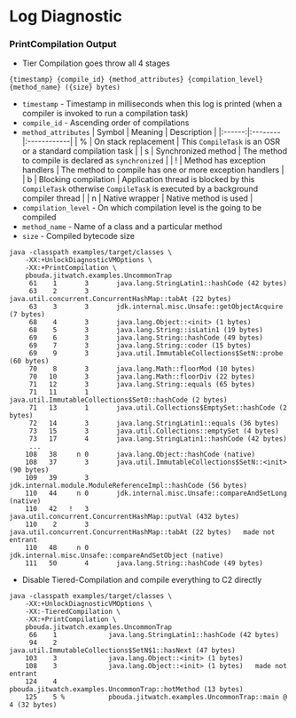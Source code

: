 # Log Diagnostic

### PrintCompilation Output

- Tier Compilation goes throw all 4 stages

`{timestamp} {compile_id} {method_attributes} {compilation_level} {method_name} ({size} bytes)`

- `timestamp` - Timestamp in milliseconds when this log is printed (when a compiler is invoked to run a compilation task)
- `compile_id` - Ascending order of compilations
- `method_attributes`
| Symbol | Meaning | Description |
|:------:|:--------|:------------|
| % | On stack replacement | This `CompileTask` is an OSR or a standard compilation task |
| s | Synchronized method | The method to compile is declared as `synchronized` |
| ! | Method has exception handlers | The method to compile has one or more exception handlers |
| b | Blocking compilation | Application thread is blocked by this `CompileTask` otherwise `CompileTask` is executed by a background compiler thread |
| n | Native wrapper | Native method is used |
- `compilation_level` - On which compilation level is the going to be compiled
- `method_name` - Name of a class and a particular method
- `size` - Compiled bytecode size

```
java -classpath examples/target/classes \
    -XX:+UnlockDiagnosticVMOptions \
    -XX:+PrintCompilation \
    pbouda.jitwatch.examples.UncommonTrap
     61    1       3       java.lang.StringLatin1::hashCode (42 bytes)
     63    2       3       java.util.concurrent.ConcurrentHashMap::tabAt (22 bytes)
     63    3       3       jdk.internal.misc.Unsafe::getObjectAcquire (7 bytes)
     68    4       3       java.lang.Object::<init> (1 bytes)
     68    5       3       java.lang.String::isLatin1 (19 bytes)
     69    6       3       java.lang.String::hashCode (49 bytes)
     69    7       3       java.lang.String::coder (15 bytes)
     69    9       3       java.util.ImmutableCollections$SetN::probe (60 bytes)
     70    8       3       java.lang.Math::floorMod (10 bytes)
     70   10       3       java.lang.Math::floorDiv (22 bytes)
     71   12       3       java.lang.String::equals (65 bytes)
     71   11       1       java.util.ImmutableCollections$Set0::hashCode (2 bytes)
     71   13       1       java.util.Collections$EmptySet::hashCode (2 bytes)
     72   14       3       java.lang.StringLatin1::equals (36 bytes)
     73   15       3       java.util.Collections::emptySet (4 bytes)
     73   17       4       java.lang.StringLatin1::hashCode (42 bytes)
     ...
    108   38     n 0       java.lang.Object::hashCode (native)
    108   37       3       java.util.ImmutableCollections$SetN::<init> (90 bytes)
    109   39       3       jdk.internal.module.ModuleReferenceImpl::hashCode (56 bytes)
    110   44     n 0       jdk.internal.misc.Unsafe::compareAndSetLong (native)
    110   42   !   3       java.util.concurrent.ConcurrentHashMap::putVal (432 bytes)
    110    2       3       java.util.concurrent.ConcurrentHashMap::tabAt (22 bytes)   made not entrant
    110   48     n 0       jdk.internal.misc.Unsafe::compareAndSetObject (native)
    111   50       4       java.lang.String::hashCode (49 bytes)
```

- Disable Tiered-Compilation and compile everything to C2 directly

```
java -classpath examples/target/classes \
    -XX:+UnlockDiagnosticVMOptions \
    -XX:-TieredCompilation \
    -XX:+PrintCompilation \
    pbouda.jitwatch.examples.UncommonTrap
     66    1             java.lang.StringLatin1::hashCode (42 bytes)
     94    2             java.util.ImmutableCollections$SetN$1::hasNext (47 bytes)
    103    3             java.lang.Object::<init> (1 bytes)
    108    3             java.lang.Object::<init> (1 bytes)   made not entrant
    124    4             pbouda.jitwatch.examples.UncommonTrap::hotMethod (13 bytes)
    125    5 %           pbouda.jitwatch.examples.UncommonTrap::main @ 4 (32 bytes)
```